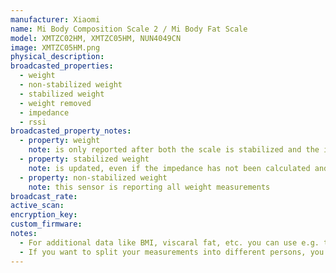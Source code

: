 ```yaml
---
manufacturer: Xiaomi
name: Mi Body Composition Scale 2 / Mi Body Fat Scale
model: XMTZC02HM, XMTZC05HM, NUN4049CN
image: XMTZC05HM.png
physical_description:
broadcasted_properties:
  - weight
  - non-stabilized weight
  - stabilized weight
  - weight removed
  - impedance
  - rssi
broadcasted_property_notes:
  - property: weight
    note: is only reported after both the scale is stabilized and the impedance has been sent by the scale (wait for the white line on the scale to start flashing). The `weight` sensor and the `impedance` sensor always correspond to the same measurement.
  - property: stabilized weight
    note: is updated, even if the impedance has not been calculated and send by the scale. This sensor is updated slightly before the weight sensor, even if you step off the scale before the white line starts flashing, but the `weight` measurement does not always correspond to the `impedance` measurement. 
  - property: non-stabilized weight
    note: this sensor is reporting all weight measurements
broadcast_rate:
active_scan:
encryption_key:
custom_firmware:
notes:
  - For additional data like BMI, viscaral fat, etc. you can use e.g. the [bodymiscale](https://github.com/dckiller51/bodymiscale) custom integration.
  - If you want to split your measurements into different persons, you can use [this template sensor](https://community.home-assistant.io/t/integrating-xiaomi-mi-scale/9972/533)
---
```

